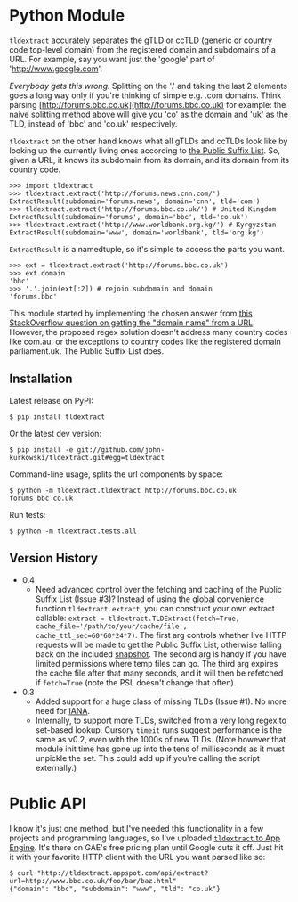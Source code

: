 # Python Module

`tldextract` accurately separates the gTLD or ccTLD (generic or country code
top-level domain) from the registered domain and subdomains of a URL. For
example, say you want just the 'google' part of 'http://www.google.com'.

*Everybody gets this wrong.* Splitting on the '.' and taking the last 2
elements goes a long way only if you're thinking of simple e.g. .com
domains. Think parsing
[http://forums.bbc.co.uk](http://forums.bbc.co.uk) for example: the naive
splitting method above will give you 'co' as the domain and 'uk' as the TLD,
instead of 'bbc' and 'co.uk' respectively.

`tldextract` on the other hand knows what all gTLDs and ccTLDs look like by
looking up the currently living ones according to
[the Public Suffix List](http://www.publicsuffix.org). So,
given a URL, it knows its subdomain from its domain, and its domain from its
country code.

    >>> import tldextract
    >>> tldextract.extract('http://forums.news.cnn.com/')
    ExtractResult(subdomain='forums.news', domain='cnn', tld='com')
    >>> tldextract.extract('http://forums.bbc.co.uk/') # United Kingdom
    ExtractResult(subdomain='forums', domain='bbc', tld='co.uk')
    >>> tldextract.extract('http://www.worldbank.org.kg/') # Kyrgyzstan
    ExtractResult(subdomain='www', domain='worldbank', tld='org.kg')

`ExtractResult` is a namedtuple, so it's simple to access the parts you want.

    >>> ext = tldextract.extract('http://forums.bbc.co.uk')
    >>> ext.domain
    'bbc'
    >>> '.'.join(ext[:2]) # rejoin subdomain and domain
    'forums.bbc'

This module started by implementing the chosen answer from [this StackOverflow question on
getting the "domain name" from a URL](http://stackoverflow.com/questions/569137/how-to-get-domain-name-from-url/569219#569219).
However, the proposed regex solution doesn't address many country codes like
com.au, or the exceptions to country codes like the registered domain
parliament.uk. The Public Suffix List does.

## Installation

Latest release on PyPI:

    $ pip install tldextract 

Or the latest dev version:

    $ pip install -e git://github.com/john-kurkowski/tldextract.git#egg=tldextract

Command-line usage, splits the url components by space:

    $ python -m tldextract.tldextract http://forums.bbc.co.uk
    forums bbc co.uk

Run tests:

    $ python -m tldextract.tests.all

## Version History

* 0.4
    * Need advanced control over the fetching and caching of the Public Suffix List (Issue #3)? Instead of using the global convenience function `tldextract.extract`, you can construct your own extract callable: `extract = tldextract.TLDExtract(fetch=True, cache_file='/path/to/your/cache/file', cache_ttl_sec=60*60*24*7)`. The first arg controls whether live HTTP requests will be made to get the Public Suffix List, otherwise falling back on the included [snapshot](https://github.com/john-kurkowski/tldextract/blob/master/tldextract/.tld_set_snapshot). The second arg is handy if you have limited permissions where temp files can go. The third arg expires the cache file after that many seconds, and it will then be refetched if `fetch=True` (note the PSL doesn't change that often).
* 0.3
    * Added support for a huge class of missing TLDs (Issue #1). No more need for [IANA](http://www.iana.org).
    * Internally, to support more TLDs, switched from a very long regex to set-based lookup. Cursory `timeit` runs suggest performance is the same as v0.2, even with the 1000s of new TLDs. (Note however that module init time has gone up into the tens of milliseconds as it must unpickle the set. This could add up if you're calling the script externally.)

# Public API

I know it's just one method, but I've needed this functionality in a few
projects and programming languages, so I've uploaded
[`tldextract` to App Engine](http://tldextract.appspot.com/). It's there on
GAE's free pricing plan until Google cuts it off. Just hit it with
your favorite HTTP client with the URL you want parsed like so:

    $ curl "http://tldextract.appspot.com/api/extract?url=http://www.bbc.co.uk/foo/bar/baz.html"
    {"domain": "bbc", "subdomain": "www", "tld": "co.uk"}

